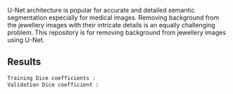U-Net architecture is popular for accurate and detailed semantic segmentation especially for medical images. Removing background from the jewellery images with their intricate details is an equally challenging problem. This repository is for removing background from jewellery images using U-Net.

## Results
```bash
Training Dice coefficients : 
Validation Dice coefficient : 
```
